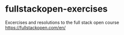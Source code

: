 # fullstackopen-exercises
Excercises and resolutions to the full stack open course https://fullstackopen.com/en/
